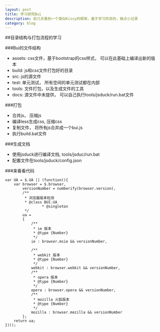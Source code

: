 ```yaml
---
layout: post
title: 学习研究Bui
description: 前几天看到一个类似Kissy的框架，基于学习的目的，做点小记录
category: blog
---
```


##目录结构与打包流程的学习

###Bui的文件结构
* assets: css文件，基于bootstrap的css样式， 可以在此基础上编译出新的版本
* build: js和css文件打包好的目录
* src: js的源文件
* test: 单元测试， 所有空间的单元测试都在内部
* tools: 文件打包，以及生成文件的工具
* docs: 源文件中未提供， 可以自己执行tools/jsduck/run.bat文件

###打包
* 合并js， 压缩js
* 编译less生成css, 压缩css
* 复制文件， 将所有js合并成一个bui.js
* 执行build.bat文件

###生成文档
* 使用jsduck进行编译文档, tools/jsduc/run.bat
* 配置文件在tools/jsduck/config.json


###来看看代码

    var UA = $.UA || (function(){
        var browser = $.browser,
            versionNumber = numberify(browser.version),
            /**
             * 浏览器版本检测
             * @class BUI.UA
                     * @singleton
             */
            ua = 
            {
                /**
                 * ie 版本
                 * @type {Number}
                 */
                ie : browser.msie && versionNumber,

                /**
                 * webkit 版本
                 * @type {Number}
                 */
                webkit : browser.webkit && versionNumber,
                /**
                 * opera 版本
                 * @type {Number}
                 */
                opera : browser.opera && versionNumber,
                /**
                 * mozilla 火狐版本
                 * @type {Number}
                 */
                mozilla : browser.mozilla && versionNumber
            };
        return ua;
    })();
